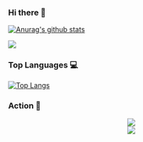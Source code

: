 ### Hi there 👋
<!--
**XuanchenLi/XuanchenLi** is a ✨ _special_ ✨ repository because its `README.md` (this file) appears on your GitHub profile.

Here are some ideas to get you started:

- 🔭 I’m currently working on ...
- 🌱 I’m currently learning ...
- 👯 I’m looking to collaborate on ...
- 🤔 I’m looking for help with ...
- 💬 Ask me about ...
- 📫 How to reach me: ...
- 😄 Pronouns: ...
- ⚡ Fun fact: ...
-->
[![Anurag's github stats](https://github-readme-stats.vercel.app/api?username=XuanchenLi&show_icons=true&theme=tokyonight "![Anurag's github stats")](https://github.com/anuraghazra/github-readme-stats)
<div align="left"> <img src="https://visitor-badge.glitch.me/badge?page_id=XuanchenLi" /> </div>


### Top Languages 💻
[![Top Langs](https://github-readme-stats.vercel.app/api/top-langs/?username=XuanchenLi&layout=compact&theme=tokyonight)](https://github.com/anuraghazra/github-readme-stats)


### Action 🚀
<div align="center"> <img src="https://github-readme-streak-stats.herokuapp.com/?user=XuanchenLi&theme=dark&hide_border=true" /> </div>
<div align="center"> <img src="https://activity-graph.herokuapp.com/graph?username=XuanchenLi&theme=xcode" /> </div>
